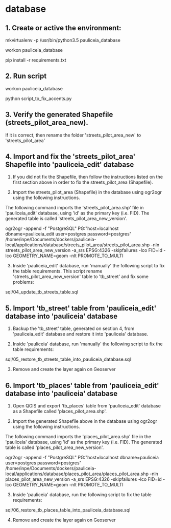 # database


## 1. Create or active the environment:

mkvirtualenv -p /usr/bin/python3.5 pauliceia_database

workon pauliceia_database

pip install -r requirements.txt


## 2. Run script

workon pauliceia_database

python script_to_fix_accents.py


## 3. Verify the generated Shapefile (streets_pilot_area_new). 

If it is correct, then rename the folder 'streets_pilot_area_new' to 'streets_pilot_area'


## 4. Import and fix the 'streets_pilot_area' Shapefile into 'pauliceia_edit' database

1. If you did not fix the Shapefile, then follow the instructions listed on the first section above in order to fix the streets_pilot_area (Shapefile).

2. Import the streets_pilot_area (Shapefile) in the database using ogr2ogr using the following instructions.

The following command imports the 'streets_pilot_area.shp' file in 'pauliceia_edit' database, using 'id' as the primary key (i.e. FID). The generated table is called 'streets_pilot_area_new_version'.

ogr2ogr -append -f "PostgreSQL" PG:"host=localhost dbname=pauliceia_edit user=postgres password=postgres" /home/inpe/Documents/dockers/pauliceia-local/applications/database/streets_pilot_area/streets_pilot_area.shp -nln streets_pilot_area_new_version -a_srs EPSG:4326 -skipfailures -lco FID=id -lco GEOMETRY_NAME=geom -nlt PROMOTE_TO_MULTI

3. Inside 'pauliceia_edit' database, run 'manually' the following script to fix the table requirements. This script rename 'streets_pilot_area_new_version' table to 'tb_street' and fix some problems:

sql/04_update_tb_streets_table.sql


## 5. Import 'tb_street' table from 'pauliceia_edit' database into 'pauliceia' database

1. Backup the 'tb_street' table, generated on section 4, from 'pauliceia_edit' database and restore it into 'pauliceia' database.

2. Inside 'pauliceia' database, run 'manually' the following script to fix the table requirements:

sql/05_restore_tb_streets_table_into_pauliceia_database.sql

3. Remove and create the layer again on Geoserver


## 6. Import 'tb_places' table from 'pauliceia_edit' database into 'pauliceia' database

1. Open QGIS and export 'tb_places' table from 'pauliceia_edit' database as a Shapefile called 'places_pilot_area.shp'.

2. Import the generated Shapefile above in the database using ogr2ogr using the following instructions.

The following command imports the 'places_pilot_area.shp' file in the 'pauliceia' database, using 'id' as the primary key (i.e. FID). The generated table is called 'places_pilot_area_new_version'.

ogr2ogr -append -f "PostgreSQL" PG:"host=localhost dbname=pauliceia user=postgres password=postgres" /home/inpe/Documents/dockers/pauliceia-local/applications/database/places_pilot_area/places_pilot_area.shp -nln places_pilot_area_new_version -a_srs EPSG:4326 -skipfailures -lco FID=id -lco GEOMETRY_NAME=geom -nlt PROMOTE_TO_MULTI

3. Inside 'pauliceia' database, run the following script to fix the table requirements:

sql/06_restore_tb_places_table_into_pauliceia_database.sql

4. Remove and create the layer again on Geoserver
